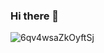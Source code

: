 ### Hi there 👋

![6qv4wsaZkOyftSj](https://user-images.githubusercontent.com/45323874/165767121-b4f8132d-2a2d-46de-a09f-c768a705484b.gif)


<!--
**MaoSuSu/MaoSuSu** is a ✨ _special_ ✨ repository because its `README.md` (this file) appears on your GitHub profile.

Here are some ideas to get you started:

- 🔭 I’m currently working on ...
- 🌱 I’m currently learning ...
- 👯 I’m looking to collaborate on ...
- 🤔 I’m looking for help with ...
- 💬 Ask me about ...
- 📫 How to reach me: ...
- 😄 Pronouns: ...
- ⚡ Fun fact: ...
-->
